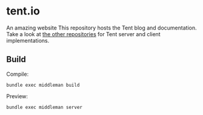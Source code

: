# tent.io
An amazing website
This repository hosts the Tent blog and documentation. Take a look at [the other repositories](https://github.com/tent) for Tent server and client implementations.

## Build

Compile:

    bundle exec middleman build

Preview:

    bundle exec middleman server
